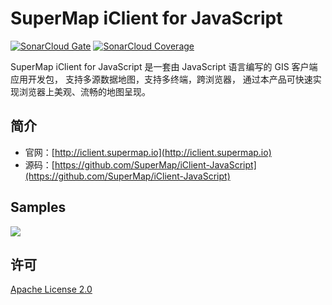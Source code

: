 # SuperMap iClient for JavaScript

[![SonarCloud Gate](https://sonarcloud.io/api/badges/gate?key=com.supermap%3Aiclient-javascript9)](https://sonarcloud.io/dashboard?id=com.supermap%3Aiclient-javascript9)
[![SonarCloud Coverage](https://sonarcloud.io/api/badges/measure?key=com.supermap%3Aiclient-javascript9&metric=coverage)](https://sonarcloud.io/dashboard?id=com.supermap%3Aiclient-javascript9)

SuperMap iClient for JavaScript 是一套由 JavaScript 语言编写的 GIS 客户端应用开发包， 支持多源数据地图，支持多终端，跨浏览器， 通过本产品可快速实现浏览器上美观、流畅的地图呈现。

## 简介
* 官网：[http://iclient.supermap.io](http://iclient.supermap.io)
* 源码：[https://github.com/SuperMap/iClient-JavaScript](https://github.com/SuperMap/iClient-JavaScript)

## Samples
 [![](https://www.supermap.com/pic/anlipic/201792216859921.gif)](http://iclient.supermap.io/examples/mapboxgl/editor.html#mapvPolylineTime)
 
## 许可
[ Apache License 2.0 ](./LICENSE)
